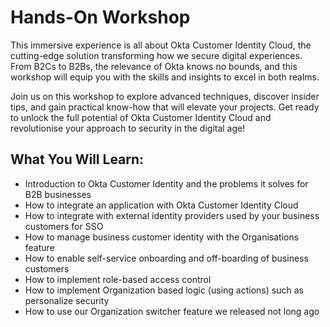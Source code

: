 


# Hands-On Workshop

 This immersive experience is all about Okta Customer Identity Cloud, the cutting-edge solution transforming how we secure digital experiences. From B2Cs to B2Bs, the relevance of Okta knows no bounds, and this workshop will equip you with the skills and insights to excel in both realms.

 
Join us on this workshop to explore advanced techniques, discover insider tips, and gain practical know-how that will elevate your projects. Get ready to unlock the full potential of Okta Customer Identity Cloud and revolutionise your approach to security in the digital age!


## What You Will Learn: 

- Introduction to Okta Customer Identity and the problems it solves for B2B businesses
- How to integrate an application with Okta Customer Identity Cloud 
- How to integrate with external identity providers used by your business customers for SSO
- How to manage business customer identity with the Organisations feature
- How to enable self-service onboarding and off-boarding of business customers
- How to implement role-based access control
- How to implement Organization based logic (using actions) such as personalize security
- How to use our Organization switcher feature we released not long ago

